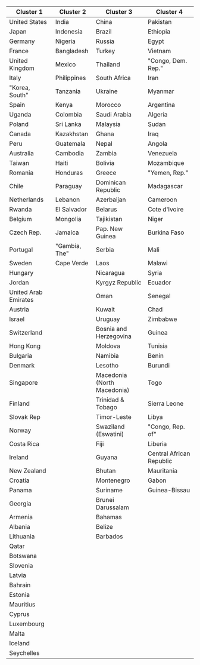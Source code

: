 | Cluster 1            | Cluster 2     | Cluster 3                     | Cluster 4                |
|----------------------|---------------|-------------------------------|--------------------------|
| United States        | India         | China                         | Pakistan                 |
| Japan                | Indonesia     | Brazil                        | Ethiopia                 |
| Germany              | Nigeria       | Russia                        | Egypt                    |
| France               | Bangladesh    | Turkey                        | Vietnam                  |
| United Kingdom       | Mexico        | Thailand                      | "Congo, Dem\. Rep\."     |
| Italy                | Philippines   | South Africa                  | Iran                     |
| "Korea, South"       | Tanzania      | Ukraine                       | Myanmar                  |
| Spain                | Kenya         | Morocco                       | Argentina                |
| Uganda               | Colombia      | Saudi Arabia                  | Algeria                  |
| Poland               | Sri Lanka     | Malaysia                      | Sudan                    |
| Canada               | Kazakhstan    | Ghana                         | Iraq                     |
| Peru                 | Guatemala     | Nepal                         | Angola                   |
| Australia            | Cambodia      | Zambia                        | Venezuela                |
| Taiwan               | Haiti         | Bolivia                       | Mozambique               |
| Romania              | Honduras      | Greece                        | "Yemen, Rep\."           |
| Chile                | Paraguay      | Dominican Republic            | Madagascar               |
| Netherlands          | Lebanon       | Azerbaijan                    | Cameroon                 |
| Rwanda               | El Salvador   | Belarus                       | Cote d\'Ivoire           |
| Belgium              | Mongolia      | Tajikistan                    | Niger                    |
| Czech Rep\.          | Jamaica       | Pap\. New Guinea              | Burkina Faso             |
| Portugal             | "Gambia, The" | Serbia                        | Mali                     |
| Sweden               | Cape Verde    | Laos                          | Malawi                   |
| Hungary              |               | Nicaragua                     | Syria                    |
| Jordan               |               | Kyrgyz Republic               | Ecuador                  |
| United Arab Emirates |               | Oman                          | Senegal                  |
| Austria              |               | Kuwait                        | Chad                     |
| Israel               |               | Uruguay                       | Zimbabwe                 |
| Switzerland          |               | Bosnia and Herzegovina        | Guinea                   |
| Hong Kong            |               | Moldova                       | Tunisia                  |
| Bulgaria             |               | Namibia                       | Benin                    |
| Denmark              |               | Lesotho                       | Burundi                  |
| Singapore            |               | Macedonia \(North Macedonia\) | Togo                     |
| Finland              |               | Trinidad & Tobago             | Sierra Leone             |
| Slovak Rep           |               | Timor\-Leste                  | Libya                    |
| Norway               |               | Swaziland \(Eswatini\)        | "Congo, Rep\. of"        |
| Costa Rica           |               | Fiji                          | Liberia                  |
| Ireland              |               | Guyana                        | Central African Republic |
| New Zealand          |               | Bhutan                        | Mauritania               |
| Croatia              |               | Montenegro                    | Gabon                    |
| Panama               |               | Suriname                      | Guinea\-Bissau           |
| Georgia              |               | Brunei Darussalam             |                          |
| Armenia              |               | Bahamas                       |                          |
| Albania              |               | Belize                        |                          |
| Lithuania            |               | Barbados                      |                          |
| Qatar                |               |                               |                          |
| Botswana             |               |                               |                          |
| Slovenia             |               |                               |                          |
| Latvia               |               |                               |                          |
| Bahrain              |               |                               |                          |
| Estonia              |               |                               |                          |
| Mauritius            |               |                               |                          |
| Cyprus               |               |                               |                          |
| Luxembourg           |               |                               |                          |
| Malta                |               |                               |                          |
| Iceland              |               |                               |                          |
| Seychelles           |               |                               |                          |
